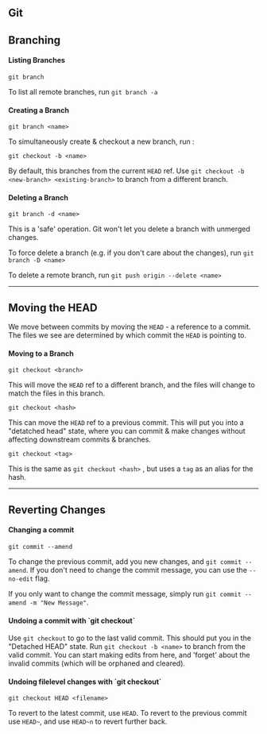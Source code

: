 ## Git

## Branching

#### Listing Branches

```
git branch
```

To list all remote branches, run `git branch -a`

#### Creating a Branch

```
git branch <name>
```

To simultaneously create & checkout a new branch, run :

```
git checkout -b <name>
```

By default, this branches from the current `HEAD` ref. Use `git checkout -b <new-branch> <existing-branch>` to branch from a different branch.

#### Deleting a Branch

```
git branch -d <name>
```

This is a 'safe' operation. Git won't let you delete a branch with unmerged changes.

To force delete a branch \(e.g. if you don't care about the changes\), run `git branch -D <name>`

To delete a remote branch, run `git push origin --delete <name>`

---

## Moving the HEAD

We move between commits by moving the `HEAD` - a reference to a commit. The files we see are determined by which commit the `HEAD` is pointing to.

#### Moving to a Branch

```
git checkout <branch>
```

This will move the `HEAD` ref to a different branch, and the files will change to match the files in this branch.

```
git checkout <hash>
```

This can move the `HEAD` ref to a previous commit. This will put you into a "detatched head" state, where you can commit & make changes without affecting downstream commits & branches.

```
git checkout <tag>
```

This is the same as `git checkout <hash>` , but uses a `tag` as an alias for the hash.

---

## Reverting Changes

#### Changing a commit

```
git commit --amend
```

To change the previous commit, add you new changes, and `git commit --amend`. If you don't need to change the commit message, you can use the `--no-edit` flag.

If you only want to change the commit message, simply run `git commit --amend -m "New Message"`.

#### Undoing a commit with \`git checkout\`

Use `git checkout` to go to the last valid commit. This should put you in the "Detached HEAD" state. Run `git checkout -b <name>` to branch from the valid commit. You can start making edits from here, and 'forget' about the invalid commits \(which will be orphaned and cleared\).

#### Undoing filelevel changes with \`git checkout\`

```
git checkout HEAD <filename>
```

To revert to the latest commit, use `HEAD`. To revert to the previous commit use `HEAD~`,  and use `HEAD~n` to revert further back.

